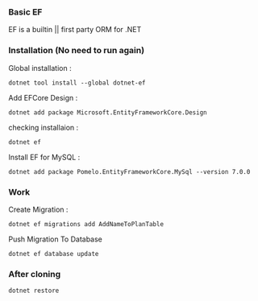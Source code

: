 ### Basic EF

EF is a builtin || first party ORM for .NET

### Installation (No need to run again)

Global installation : 

`dotnet tool install --global dotnet-ef`

Add EFCore Design :

`dotnet add package Microsoft.EntityFrameworkCore.Design`

checking installaion :

`dotnet ef`

Install EF for MySQL :

`dotnet add package Pomelo.EntityFrameworkCore.MySql --version 7.0.0`

### Work

Create Migration :

`dotnet ef migrations add AddNameToPlanTable`

Push Migration To Database

`dotnet ef database update`

### After cloning

`dotnet restore`





